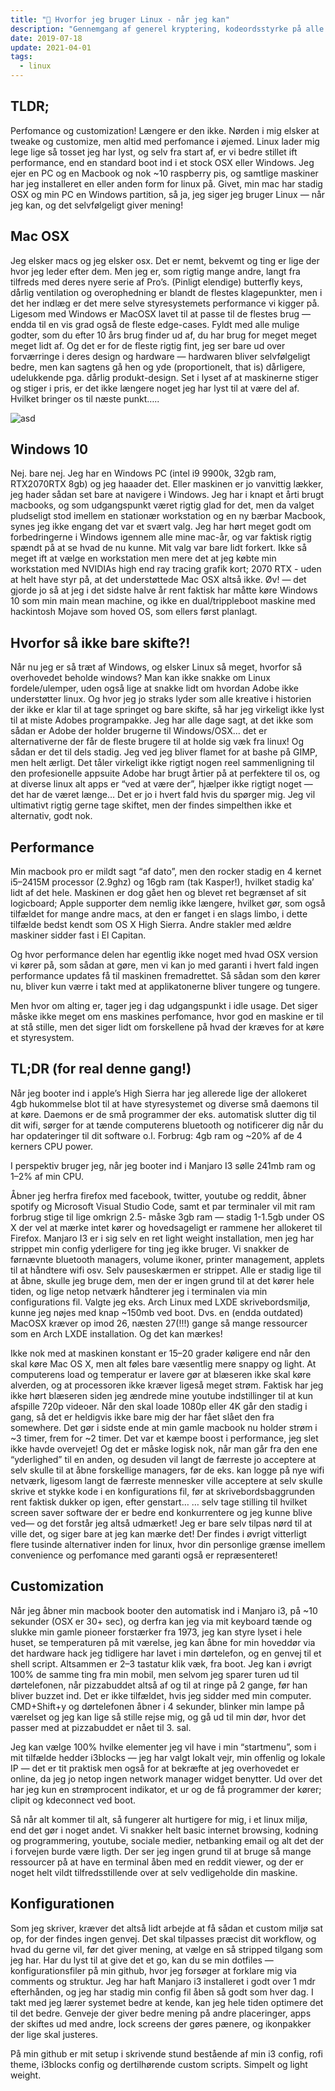 ```yaml
---
title: "🐧 Hvorfor jeg bruger Linux - når jeg kan"
description: "Gennemgang af generel kryptering, kodeordsstyrke på alle større platforme."
date: 2019-07-18
update: 2021-04-01
tags:
  - linux
---
```


## TLDR;

Perfomance og customization! Længere er den ikke. Nørden i mig elsker at tweake og customize, men altid med perfomance i øjemed. Linux lader mig lege lige så tosset jeg har lyst, og selv fra start af, er vi bedre stillet ift performance, end en standard boot ind i et stock OSX eller Windows. Jeg ejer en PC og en Macbook og nok ~10 raspberry pis, og samtlige maskiner har jeg installeret en eller anden form for linux på. Givet, min mac har stadig OSX og min PC en Windows partition, så ja, jeg siger jeg bruger Linux — når jeg kan, og det selvfølgeligt giver mening!

## Mac OSX

Jeg elsker macs og jeg elsker osx. Det er nemt, bekvemt og ting er lige der hvor jeg leder efter dem. Men jeg er, som rigtig mange andre, langt fra tilfreds med deres nyere serie af Pro’s. (Pinligt elendige) butterfly keys, dårlig ventilation og overophedning er blandt de flestes klagepunkter, men i det her indlæg er det mere selve styresystemets performance vi kigger på. Ligesom med Windows er MacOSX lavet til at passe til de flestes brug — endda til en vis grad også de fleste edge-cases. Fyldt med alle mulige godter, som du efter 10 års brug finder ud af, du har brug for meget meget meget lidt af. Og det er for de fleste rigtig fint, jeg ser bare ud over forværringe i deres design og hardware — hardwaren bliver selvfølgeligt bedre, men kan sagtens gå hen og yde (proportionelt, that is) dårligere, udelukkende pga. dårlig produkt-design. Set i lyset af at maskinerne stiger og stiger i pris, er det ikke længere noget jeg har lyst til at være del af. Hvilket bringer os til næste punkt…..

![asd](https://bgr.com/wp-content/uploads/2013/10/apple-logo-chest-fanboy.jpg)

## Windows 10

Nej. bare nej. Jeg har en Windows PC (intel i9 9900k, 32gb ram, RTX2070RTX 8gb) og jeg haaader det. Eller maskinen er jo vanvittig lækker, jeg hader sådan set bare at navigere i Windows. Jeg har i knapt et årti brugt macbooks, og som udgangspunkt været rigtig glad for det, men da valget pludseligt stod imellem en stationær workstation og en ny bærbar Macbook, synes jeg ikke engang det var et svært valg. Jeg har hørt meget godt om forbedringerne i Windows igennem alle mine mac-år, og var faktisk rigtig spændt på at se hvad de nu kunne. Mit valg var bare lidt forkert. Ikke så meget ift at vælge en workstation men mere det at jeg købte min workstation med NVIDIAs high end ray tracing grafik kort; 2070 RTX - uden at helt have styr på, at det understøttede Mac OSX altså ikke. Øv! — det gjorde jo så at jeg i det sidste halve år rent faktisk har måtte køre Windows 10 som min main mean machine, og ikke en dual/trippleboot maskine med hackintosh Mojave som hoved OS, som ellers først planlagt.

## Hvorfor så ikke bare skifte?!

Når nu jeg er så træt af Windows, og elsker Linux så meget, hvorfor så overhovedet beholde windows? Man kan ikke snakke om Linux fordele/ulemper, uden også lige at snakke lidt om hvordan Adobe ikke understøtter linux. Og hvor jeg jo straks lyder som alle kreative i historien der ikke er klar til at tage springet og bare skifte, så har jeg virkeligt ikke lyst til at miste Adobes programpakke. Jeg har alle dage sagt, at det ikke som sådan er Adobe der holder brugerne til Windows/OSX… det er alternativerne der får de fleste brugere til at holde sig væk fra linux! Og sådan er det til dels stadig. Jeg ved jeg bliver flamet for at bashe på GIMP, men helt ærligt. Det tåler virkeligt ikke rigtigt nogen reel sammenligning til den profesionelle appsuite Adobe har brugt årtier på at perfektere til os, og at diverse linux alt apps er “ved at være der”, hjælper ikke rigtigt noget — det har de været længe… Det er jo i hvert fald hvis du spørger mig. Jeg vil ultimativt rigtig gerne tage skiftet, men der findes simpelthen ikke et alternativ, godt nok.

## Performance

Min macbook pro er mildt sagt “af dato”, men den rocker stadig en 4 kernet i5–2415M processor (2.9ghz) og 16gb ram (tak Kasper!), hvilket stadig ka’ lidt af det hele. Maskinen er dog gået hen og blevet ret begrænset af sit logicboard; Apple supporter dem nemlig ikke længere, hvilket gør, som også tilfældet for mange andre macs, at den er fanget i en slags limbo, i dette tilfælde bedst kendt som OS X High Sierra. Andre stakler med ældre maskiner sidder fast i El Capitan.

Og hvor performance delen har egentlig ikke noget med hvad OSX version vi kører på, som sådan at gøre, men vi kan jo med garanti i hvert fald ingen performance updates få til maskinen fremadrettet. Så sådan som den kører nu, bliver kun værre i takt med at applikatonerne bliver tungere og tungere.

Men hvor om alting er, tager jeg i dag udgangspunkt i idle usage. Det siger måske ikke meget om ens maskines perfomance, hvor god en maskine er til at stå stille, men det siger lidt om forskellene på hvad der kræves for at køre et styresystem.

## TL;DR (for real denne gang!)

Når jeg booter ind i apple’s High Sierra har jeg allerede lige der allokeret 4gb hukommelse blot til at have styresystemet og diverse små daemons til at køre. Daemons er de små programmer der eks. automatisk slutter dig til dit wifi, sørger for at tænde computerens bluetooth og notificerer dig når du har opdateringer til dit software o.l. Forbrug: 4gb ram og ~20% af de 4 kerners CPU power.

I perspektiv bruger jeg, når jeg booter ind i Manjaro I3 sølle 241mb ram og 1–2% af min CPU.

Åbner jeg herfra firefox med facebook, twitter, youtube og reddit, åbner spotify og Microsoft Visual Studio Code, samt et par terminaler vil mit ram forbrug stige til lige omkrign 2.5- måske 3gb ram — stadig 1-1.5gb under OS X der vel at mærke intet kører og hovedsageligt er rammene her allokeret til Firefox. Manjaro I3 er i sig selv en ret light weight installation, men jeg har strippet min config yderligere for ting jeg ikke bruger. Vi snakker de førnævnte bluetooth managers, volume ikoner, printer management, applets til at håndtere wifi osv. Selv pauseskærmen er strippet. Alle er stadig lige til at åbne, skulle jeg bruge dem, men der er ingen grund til at det kører hele tiden, og lige netop netværk håndterer jeg i terminalen via min configurations fil. Valgte jeg eks. Arch Linux med LXDE skrivebordsmiljø, kunne jeg nøjes med knap ~150mb ved boot. Dvs. en (endda outdated) MacOSX kræver op imod 26, næsten 27(!!!) gange så mange ressourcer som en Arch LXDE installation.
Og det kan mærkes!

Ikke nok med at maskinen konstant er 15–20 grader køligere end når den skal køre Mac OS X, men alt føles bare væsentlig mere snappy og light. At computerens load og temperatur er lavere gør at blæseren ikke skal køre alverden, og at processoren ikke kræver ligeså meget strøm. Faktisk har jeg ikke hørt blæseren siden jeg ændrede mine youtube indstillinger til at kun afspille 720p videoer. Når den skal loade 1080p eller 4K går den stadig i gang, så det er heldigvis ikke bare mig der har fået slået den fra somewhere. Det gør i sidste ende at min gamle macbook nu holder strøm i ~3 timer, frem for ~2 timer. Det var et kæmpe boost i performance, jeg slet ikke havde overvejet! Og det er måske logisk nok, når man går fra den ene “yderlighed” til en anden, og desuden vil langt de færreste jo acceptere at selv skulle til at åbne forskellige managers, før de eks. kan logge på nye wifi netværk, ligesom langt de færreste mennesker ville acceptere at selv skulle skrive et stykke kode i en konfigurations fil, før at skrivebordsbaggrunden rent faktisk dukker op igen, efter genstart… … selv tage stilling til hvilket screen saver software der er bedre end konkurrentere og jeg kunne blive ved— og det forstår jeg altså udmærket! Jeg er bare selv tilpas nørd til at ville det, og siger bare at jeg kan mærke det! Der findes i øvrigt vitterligt flere tusinde alternativer inden for linux, hvor din personlige grænse imellem convenience og perfomance med garanti også er repræsenteret!

## Customization

Når jeg åbner min macbook booter den automatisk ind i Manjaro i3, på ~10 sekunder (OSX er 30+ sec), og derfra kan jeg via mit keyboard tænde og slukke min gamle pioneer forstærker fra 1973, jeg kan styre lyset i hele huset, se temperaturen på mit værelse, jeg kan åbne for min hoveddør via det hardware hack jeg tidligere har lavet i min dørtelefon, og en genvej til et shell script. Altsammen er 2–3 tastatur klik væk, fra boot. Jeg kan i øvrigt 100% de samme ting fra min mobil, men selvom jeg sparer turen ud til dørtelefonen, når pizzabuddet altså af og til at ringe på 2 gange, før han bliver buzzet ind. Det er ikke tilfældet, hvis jeg sidder med min computer. CMD+Shift+y og dørtelefonen åbner i 4 sekunder, blinker min lampe på værelset og jeg kan lige så stille rejse mig, og gå ud til min dør, hvor det passer med at pizzabuddet er nået til 3. sal.

Jeg kan vælge 100% hvilke elementer jeg vil have i min “startmenu”, som i mit tilfælde hedder i3blocks — jeg har valgt lokalt vejr, min offenlig og lokale IP — det er tit praktisk men også for at bekræfte at jeg overhovedet er online, da jeg jo netop ingen network manager widget benytter. Ud over det har jeg kun en strømprocent indikator, et ur og de få programmer der kører; clipit og kdeconnect ved boot.

Så når alt kommer til alt, så fungerer alt hurtigere for mig, i et linux miljø, end det gør i noget andet. Vi snakker helt basic internet browsing, kodning og programmering, youtube, sociale medier, netbanking email og alt det der i forvejen burde være ligth. Der ser jeg ingen grund til at bruge så mange ressourcer på at have en terminal åben med en reddit viewer, og der er noget helt vildt tilfredsstillende over at selv vedligeholde din maskine.

## Konfigurationen

Som jeg skriver, kræver det altså lidt arbejde at få sådan et custom miljø sat op, for der findes ingen genvej. Det skal tilpasses præcist dit workflow, og hvad du gerne vil, før det giver mening, at vælge en så stripped tilgang som jeg har. Har du lyst til at give det et go, kan du se min dotfiles — konfigurationsfiler på min github, hvor jeg forsøger at forklare mig via comments og struktur. Jeg har haft Manjaro i3 installeret i godt over 1 mdr efterhånden, og jeg har stadig min config fil åben så godt som hver dag. I takt med jeg lærer systemet bedre at kende, kan jeg hele tiden optimere det til det bedre. Genveje der giver bedre mening på andre placeringer, apps der skiftes ud med andre, lock screens der gøres pænere, og ikonpakker der lige skal justeres.

På min github er mit setup i skrivende stund bestående af min i3 config, rofi theme, i3blocks config og dertilhørende custom scripts. Simpelt og light weight.
